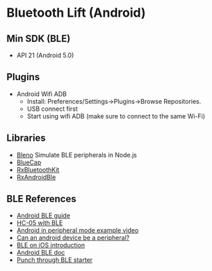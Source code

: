 # Bluetooth Lift (Android)

## Min SDK (BLE)
 - API 21 (Android 5.0)

## Plugins
- Android Wifi ADB
  - Install: Preferences/Settings->Plugins->Browse Repositories.
  - USB connect first
  - Start using wifi ADB (make sure to connect to the same Wi-Fi)

## Libraries
  - [Bleno](https://github.com/noble/bleno) Simulate BLE peripherals in Node.js
  - [BlueCap](https://github.com/troystribling/BlueCap) 
  - [RxBluetoothKit](https://github.com/Polidea/RxBluetoothKit)
  - [RxAndroidBle](https://github.com/Polidea/RxAndroidBle)

## BLE References
 - [Android BLE guide](https://punchthrough.com/android-ble-guide/)
 - [HC-05 with BLE](https://www.youtube.com/watch?v=1i-6cz4KHXE)
 - [Android in peripheral mode example video](https://youtu.be/Wkk2YA4auvM)
 - [Can an android device be a peripheral?](https://devzone.nordicsemi.com/f/nordic-q-a/26730/can-an-android-device-be-a-peripheral)
 - [BLE on iOS introduction](https://codeburst.io/getting-started-with-bluetooth-low-energy-on-ios-ada3090fc9cc)
 - [Android BLE doc](https://developer.android.com/guide/topics/connectivity/bluetooth-le)
 - [Punch through BLE starter](https://github.com/PunchThrough/ble-starter-android)
